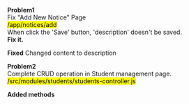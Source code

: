 
**Problem1** \
Fix "Add New Notice" Page \
<mark>/app/notices/add</mark> \
When click the 'Save' button, 'description' doesn't be saved. \
<b>Fix it.</b>

<b>Fixed</b>
Changed content to description


**Problem2** \
Complete CRUD operation in Student management page. \
<mark>/src/modules/students/students-controller.js</mark>

<b>Added methods</b>
